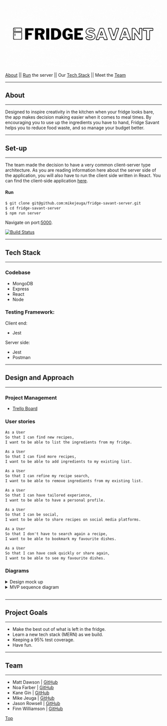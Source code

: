 <img src="public/assets/images/Copy%20of%20Fridge%20Savant%20Logo%20Horizontal.gif" alt="logo" width="850" />

[About](#About) || [Run](#Run) the server || Our [Tech Stack](#tech-stack) || Meet the [Team](#team)

----------------------------------------
## About
----------------------------------------
<p> Designed to inspire creativity in the kitchen when your fridge looks bare, the app makes decision making easier when it comes to meal times. By encouraging you to use up the ingredients you have to hand, Fridge Savant helps you to reduce food waste, and so manage your budget better. </p>

----------------------------------------
## Set-up
----------------------------------------
The team made the decision to have a very common client-server type architecture. 
As you are reading information here about the server side of the application, you will also have to run the client side written in React.
You can find the client-side application [here](https://github.com/jasonrowsell/fridge-savant-client).

#### Run
```
$ git clone git@github.com:mikejeuga/fridge-savant-server.git
$ cd fridge-savant-server
$ npm run server
```
Navigate on port:[5000](http://localhost:5000).

[![Build Status](https://travis-ci.com/mikejeuga/fridge-savant-server.svg?branch=main)](https://travis-ci.com/mikejeuga/fridge-savant-server)

----------------------------------------
## Tech Stack
----------------------------------------
### Codebase
- MongoDB
- Express
- React
- Node

### Testing Framework:
Client end: 
- Jest

Server side: 
- Jest
- Postman

----------------------------------------
## Design and Approach
----------------------------------------
### Project Management
- [Trello Board](https://trello.com/b/U40Atkm9/fridge)

### User stories
```
As a User
So that I can find new recipes,
I want to be able to list the ingredients from my fridge.
```
```
As a User
So that I can find more recipes,
I want to be able to add ingredients to my existing list.
```

```
As a User
So that I can refine my recipe search,
I want to be able to remove ingredients from my existing list.
```

```
As a User
So that I can have tailored experience,
I want to be able to have a personal profile.
```

```
As a User
So that I can be social,
I want to be able to share recipes on social media platforms.
```

```
As a User
So that I don't have to search again a recipe,
I want to be able to bookmark my favourite dishes.
```

```
As a User
So that I can have cook quickly or share again,
I want to be able to see my favourite dishes.
```

### Diagrams

<details>
  <summary> Design mock up </summary> <br>
    <img src="public/assets/images/WebsiteMockUp.png" />
  <br>
</details>

<details>
  <summary> MVP sequence diagram </summary> <br>
    <img src="public/assets/images/mvpsequence.png" />
  <br>
</details>
<br>


----------------------------------------
## Project Goals
----------------------------------------
- Make the best out of what is left in the fridge.
- Learn a new tech stack (MERN) as we build.
- Keeping a 95% test coverage.
- Have fun.




----------------------------------------
## Team
----------------------------------------
- Matt Dawson | [GitHub](https://github.com/MattDawson2020)
- Noa Farber | [GitHub](https://github.com/noarfarber)
- Kane Gin | [GitHub](https://github.com/KaneG9)
- Mike Jeuga | [GitHub](https://github.com/mikejeuga)
- Jason Rowsell | [GitHub](https://github.com/jasonrowsell)
- Finn Williamson | [GitHub](https://github.com/fwill22)

[Top](#About)
